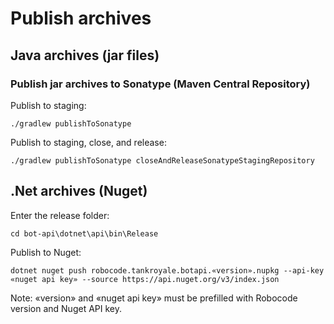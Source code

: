 # Publish archives

## Java archives (jar files)

### Publish jar archives to Sonatype (Maven Central Repository)

Publish to staging:

```shell
./gradlew publishToSonatype
```

Publish to staging, close, and release:

```shell
./gradlew publishToSonatype closeAndReleaseSonatypeStagingRepository
```

## .Net archives (Nuget)

Enter the release folder:

```shell
cd bot-api\dotnet\api\bin\Release
```

Publish to Nuget:

```
dotnet nuget push robocode.tankroyale.botapi.«version».nupkg --api-key «nuget api key» --source https://api.nuget.org/v3/index.json
```

Note:  «version» and «nuget api key» must be prefilled with Robocode version and Nuget API key.
